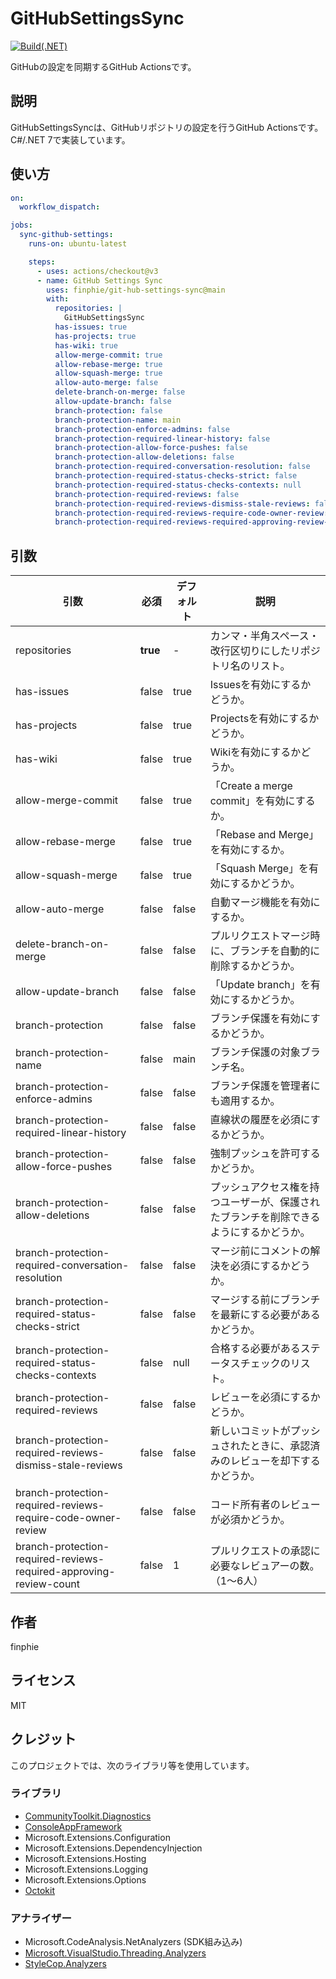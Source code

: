 # GitHubSettingsSync

[![Build(.NET)](https://github.com/finphie/GitHubSettingsSync/actions/workflows/build-dotnet.yml/badge.svg)](https://github.com/finphie/GitHubSettingsSync/actions/workflows/build-dotnet.yml)

GitHubの設定を同期するGitHub Actionsです。

## 説明

GitHubSettingsSyncは、GitHubリポジトリの設定を行うGitHub Actionsです。C#/.NET 7で実装しています。

## 使い方

```yml
on:
  workflow_dispatch:

jobs:
  sync-github-settings:
    runs-on: ubuntu-latest

    steps:
      - uses: actions/checkout@v3
      - name: GitHub Settings Sync
        uses: finphie/git-hub-settings-sync@main
        with:
          repositories: |
            GitHubSettingsSync
          has-issues: true
          has-projects: true
          has-wiki: true
          allow-merge-commit: true
          allow-rebase-merge: true
          allow-squash-merge: true
          allow-auto-merge: false
          delete-branch-on-merge: false
          allow-update-branch: false
          branch-protection: false
          branch-protection-name: main
          branch-protection-enforce-admins: false
          branch-protection-required-linear-history: false
          branch-protection-allow-force-pushes: false
          branch-protection-allow-deletions: false
          branch-protection-required-conversation-resolution: false
          branch-protection-required-status-checks-strict: false
          branch-protection-required-status-checks-contexts: null
          branch-protection-required-reviews: false
          branch-protection-required-reviews-dismiss-stale-reviews: false
          branch-protection-required-reviews-require-code-owner-review: false
          branch-protection-required-reviews-required-approving-review-count: 1
```

## 引数

引数|必須|デフォルト|説明
-|-|-|-
repositories|**true**|-|カンマ・半角スペース・改行区切りにしたリポジトリ名のリスト。
has-issues|false|true|Issuesを有効にするかどうか。
has-projects|false|true|Projectsを有効にするかどうか。
has-wiki|false|true|Wikiを有効にするかどうか。
allow-merge-commit|false|true|「Create a merge commit」を有効にするか。
allow-rebase-merge|false|true|「Rebase and Merge」を有効にするか。
allow-squash-merge|false|true|「Squash Merge」を有効にするかどうか。
allow-auto-merge|false|false|自動マージ機能を有効にするか。
delete-branch-on-merge|false|false|プルリクエストマージ時に、ブランチを自動的に削除するかどうか。
allow-update-branch|false|false|「Update branch」を有効にするかどうか。
branch-protection|false|false|ブランチ保護を有効にするかどうか。
branch-protection-name|false|main|ブランチ保護の対象ブランチ名。
branch-protection-enforce-admins|false|false|ブランチ保護を管理者にも適用するか。
branch-protection-required-linear-history|false|false|直線状の履歴を必須にするかどうか。
branch-protection-allow-force-pushes|false|false|強制プッシュを許可するかどうか。
branch-protection-allow-deletions|false|false|プッシュアクセス権を持つユーザーが、保護されたブランチを削除できるようにするかどうか。
branch-protection-required-conversation-resolution|false|false|マージ前にコメントの解決を必須にするかどうか。
branch-protection-required-status-checks-strict|false|false|マージする前にブランチを最新にする必要があるかどうか。
branch-protection-required-status-checks-contexts|false|null|合格する必要があるステータスチェックのリスト。
branch-protection-required-reviews|false|false|レビューを必須にするかどうか。
branch-protection-required-reviews-dismiss-stale-reviews|false|false|新しいコミットがプッシュされたときに、承認済みのレビューを却下するかどうか。
branch-protection-required-reviews-require-code-owner-review|false|false|コード所有者のレビューが必須かどうか。
branch-protection-required-reviews-required-approving-review-count|false|1|プルリクエストの承認に必要なレビュアーの数。（1～6人）

## 作者

finphie

## ライセンス

MIT

## クレジット

このプロジェクトでは、次のライブラリ等を使用しています。

### ライブラリ

- [CommunityToolkit.Diagnostics](https://github.com/CommunityToolkit/dotnet)
- [ConsoleAppFramework](https://github.com/Cysharp/ConsoleAppFramework)
- Microsoft.Extensions.Configuration
- Microsoft.Extensions.DependencyInjection
- Microsoft.Extensions.Hosting
- Microsoft.Extensions.Logging
- Microsoft.Extensions.Options
- [Octokit](https://github.com/octokit/octokit.net)

### アナライザー

- Microsoft.CodeAnalysis.NetAnalyzers (SDK組み込み)
- [Microsoft.VisualStudio.Threading.Analyzers](https://github.com/Microsoft/vs-threading)
- [StyleCop.Analyzers](https://github.com/DotNetAnalyzers/StyleCopAnalyzers)
